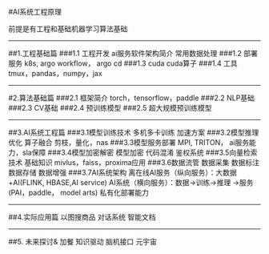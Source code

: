 
#AI系统工程原理

前提是有工程和基础机器学习算法基础

---

##1.工程基础篇
###1.1 工程开发
ai服务软件架构简介
常用数据处理
###1.2 部署服务
k8s, argo workflow， argo cd
###1.3 cuda
cuda算子
###1.4 工具
tmux，pandas，numpy，jax

---

#2.算法基础篇
###2.1 框架简介
torch，tensorflow，paddle
###2.2 NLP基础
###2.3 CV基础
###2.4 预训练模型
###2.5 超大规模预训练模型

---

##3.AI系统工程篇
###3.1模型训练技术
多机多卡训练
加速方案
###3.2模型推理优化
算子融合
剪枝，量化，nas
###3.3模型服务部署
MPI, TRITON，
ai服务能力，sla保障
###3.4模型加密解密
模型加密
代码混淆
鉴权系统
###3.5向量检索技术
基础知识
mivlus，faiss，proxima应用
###3.6数据流管
数据采集
数据标注
数据存储
数据增强
###3.7AI系统架构
离在线AI服务（纵向服务）：大数据+AI(FLINK, HBASE,AI service)
AI系统（横向服务）：数据->训练->推理 ->服务 (PAI，paddle， model arts)
私有化部署能力

---

##4.实际应用篇
以图搜商品
对话系统
智能文档

---

##5. 未来探讨& 加餐
知识驱动
脑机接口
元宇宙
